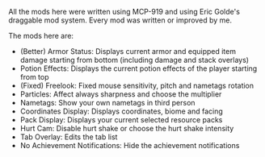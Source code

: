 All the mods here were written using MCP-919 and using Eric Golde's draggable mod system.
Every mod was written or improved by me.

The mods here are:

- (Better) Armor Status: Displays current armor and equipped item damage starting from bottom (including damage and stack overlays)
- Potion Effects: Displays the current potion effects of the player starting from top
- (Fixed) Freelook: Fixed mouse sensitivity, pitch and nametags rotation
- Particles: Affect always sharpness and choose the multiplier
- Nametags: Show your own nametags in third person
- Coordinates Display: Displays coordinates, biome and facing
- Pack Display: Displays your current selected resource packs
- Hurt Cam: Disable hurt shake or choose the hurt shake intensity
- Tab Overlay: Edits the tab list
- No Achievement Notifications: Hide the achievement notifications
